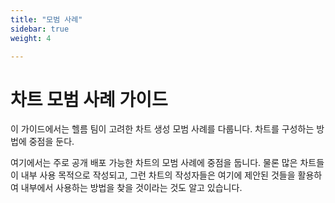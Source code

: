 ```yaml
---
title: "모범 사례"
sidebar: true
weight: 4

---
```


# 차트 모범 사례 가이드

이 가이드에서는 헬름 팀이 고려한 차트 생성 모범 사례를 다룹니다.
차트를 구성하는 방법에 중점을 둔다.

여기에서는 주로 공개 배포 가능한 차트의 모범 사례에 중점을 둡니다. 
물론 많은 차트들이 내부 사용 목적으로 작성되고,
그런 차트의 작성자들은 여기에 제안된 것들을 활용하여 내부에서 사용하는 방법을 찾을 것이라는 것도 알고 있습니다.
